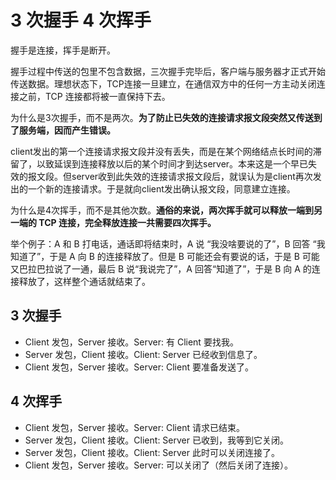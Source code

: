 # 3 次握手 4 次挥手

握手是连接，挥手是断开。

握手过程中传送的包里不包含数据，三次握手完毕后，客户端与服务器才正式开始传送数据。理想状态下，TCP连接一旦建立，在通信双方中的任何一方主动关闭连接之前，TCP 连接都将被一直保持下去。

为什么是3次握手，而不是两次。**为了防止已失效的连接请求报文段突然又传送到了服务端，因而产生错误。**

client发出的第一个连接请求报文段并没有丢失，而是在某个网络结点长时间的滞留了，以致延误到连接释放以后的某个时间才到达server。本来这是一个早已失效的报文段。但server收到此失效的连接请求报文段后，就误认为是client再次发出的一个新的连接请求。于是就向client发出确认报文段，同意建立连接。

为什么是4次挥手，而不是其他次数。**通俗的来说，两次挥手就可以释放一端到另一端的 TCP 连接，完全释放连接一共需要四次挥手。**

举个例子：A 和 B 打电话，通话即将结束时，A 说 “我没啥要说的了”，B 回答 “我知道了”，于是 A 向 B 的连接释放了。但是 B 可能还会有要说的话，于是 B 可能又巴拉巴拉说了一通，最后 B 说“我说完了”，A 回答“知道了”，于是 B 向 A 的连接释放了，这样整个通话就结束了。

## 3 次握手

- Client 发包，Server 接收。Server: 有 Client 要找我。
- Server 发包，Client 接收。Client: Server 已经收到信息了。
- Client 发包，Server 接收。Server: Client 要准备发送了。

## 4 次挥手

- Client 发包，Server 接收。Server: Client 请求已结束。
- Server 发包，Client 接收。Client: Server 已收到，我等到它关闭。
- Server 发包，Client 接收。Client: Server 此时可以关闭连接了。
- Client 发包，Server 接收。Server: 可以关闭了（然后关闭了连接）。